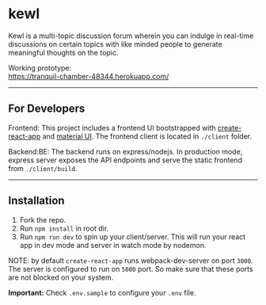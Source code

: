 # kewl

Kewl is a multi-topic discussion forum wherein you can indulge in real-time discussions on certain topics with like minded people to generate meaningful thoughts on the topic.

Working prototype:
<br/>
https://tranquil-chamber-48344.herokuapp.com/

---

## For Developers
Frontend: This project includes a frontend UI bootstrapped with [create-react-app](https://reactjs.org/docs/create-a-new-react-app.html) and [material UI](https://material-ui.com/getting-started/installation/). The frontend client is located in `./client` folder.


Backend:BE: The backend runs on express/nodejs. In production mode, express server exposes the API endpoints and serve the static frontend from `./client/build`.

---

## Installation
1. Fork the repo.
2. Run `npm install` in root dir.
3. Run `npm run dev` to spin up your client/server. This will run your react app in dev mode and server in watch mode by nodemon.

NOTE: by default `create-react-app` runs webpack-dev-server on port `3000`. The server is configured to run on `5000` port. So make sure that these ports are not blocked on your system.

**Important:** Check `.env.sample` to configure your `.env` file.